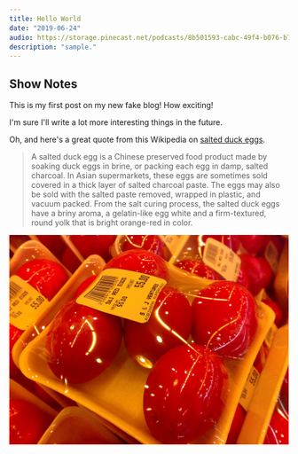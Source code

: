 ```yaml
---
title: Hello World
date: "2019-06-24"
audio: https://storage.pinecast.net/podcasts/8b501593-cabc-49f4-b076-b7c2e3bca56f/audio/3bdc0e4e-d1a0-4ed8-bdf4-a7c33f426fbc/aspittel__1_.mp3
description: "sample."
---
```


## Show Notes

This is my first post on my new fake blog! How exciting!

I'm sure I'll write a lot more interesting things in the future.

Oh, and here's a great quote from this Wikipedia on
[salted duck eggs](http://en.wikipedia.org/wiki/Salted_duck_egg).

> A salted duck egg is a Chinese preserved food product made by soaking duck
> eggs in brine, or packing each egg in damp, salted charcoal. In Asian
> supermarkets, these eggs are sometimes sold covered in a thick layer of salted
> charcoal paste. The eggs may also be sold with the salted paste removed,
> wrapped in plastic, and vacuum packed. From the salt curing process, the
> salted duck eggs have a briny aroma, a gelatin-like egg white and a
> firm-textured, round yolk that is bright orange-red in color.

![Chinese Salty Egg](./salty_egg.jpg)
